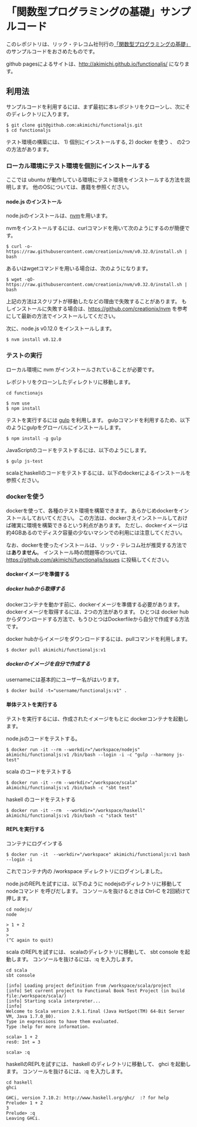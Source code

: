 # 「関数型プログラミングの基礎」サンプルコード

このレポジトリは、リック・テレコム社刊行の[「関数型プログラミングの基礎」](https://www.amazon.co.jp/%E9%96%A2%E6%95%B0%E5%9E%8B%E3%83%97%E3%83%AD%E3%82%B0%E3%83%A9%E3%83%9F%E3%83%B3%E3%82%B0%E3%81%AE%E5%9F%BA%E7%A4%8E-JavaScript%E3%82%92%E4%BD%BF%E3%81%A3%E3%81%A6%E5%AD%A6%E3%81%B6-%E7%AB%8B%E5%B7%9D%E5%AF%9F%E7%90%86/dp/4865940596/ref=sr_1_1?ie=UTF8&qid=1476598423&sr=8-1&keywords=%E9%96%A2%E6%95%B0%E5%9E%8B%E3%83%97%E3%83%AD%E3%82%B0%E3%83%A9%E3%83%9F%E3%83%B3%E3%82%B0)のサンプルコードをおさめたものです。

github pagesによるサイトは、http://akimichi.github.io/functionaljs/ になります。

## 利用法 

サンプルコードを利用するには、まず最初に本レポジトリをクローンし、次にそのディレクトリに入ります。

~~~
$ git clone git@github.com:akimichi/functionaljs.git
$ cd functionaljs
~~~

テスト環境の構築には、 1) 個別にインストールする, 2) docker を使う 、 の2つの方法があります。

### ローカル環境にテスト環境を個別にインストールする

ここでは ubuntu が動作している環境にテスト環境をインストールする方法を説明します。
他のOSについては、書籍を参照ください。

#### node.js のインストール

node.jsのインストールは、[nvm](https://github.com/creationix/nvm)を用います。

nvmをインストールするには、curlコマンドを用いて次のようにするのが簡便です。

~~~
$ curl -o- https://raw.githubusercontent.com/creationix/nvm/v0.32.0/install.sh | bash
~~~

あるいはwgetコマンドを用いる場合は、次のようになります。

~~~
$ wget -qO- https://raw.githubusercontent.com/creationix/nvm/v0.32.0/install.sh | bash
~~~

上記の方法はスクリプトが移動したなどの理由で失敗することがあります。
もしインストールに失敗する場合は、https://github.com/creationix/nvm を参考にして最新の方法でインストールしてください。

次に、node.js v0.12.0 をインストールします。

~~~
$ nvm install v0.12.0
~~~

### テストの実行 

ローカル環境に nvm がインストールされていることが必要です。

レポジトリをクローンしたディレクトリに移動します。

~~~
cd functionajs
~~~

~~~
$ nvm use
$ npm install
~~~

テストを実行するには [gulp](http://gulpjs.com/) を利用します。
gulpコマンドを利用するため、以下のようにgulpをグローバルにインストールします。

~~~
$ npm install -g gulp
~~~

JavaScriptのコードをテストするには、以下のようにします。

~~~
$ gulp js-test
~~~

scalaとhaskellのコードをテストするには、以下のdockerによるインストールを参照ください。

### dockerを使う

dockerを使って、各種のテスト環境を構築できます。
あらかじめdockerをインストールしておいてください。
この方法は、dockerさえインストールしておけば確実に環境を構築できるという利点があります。
ただし、dockerイメージは約4GBあるのでディスク容量の少ないマシンでの利用には注意してください。

なお、dockerを使ったインストールは、リック・テレコム社が推奨する方法では**ありません**。
インストール時の問題等のついては、 https://github.com/akimichi/functionaljs/issues に投稿してください。

#### dockerイメージを準備する

##### docker hubから取得する

dockerコンテナを動かす前に、dockerイメージを準備する必要があります。
dockerイメージを取得するには、2つの方法があります。
ひとつは docker hub からダウンロードする方法で、もうひとつはDockerfileから自分で作成する方法です。

docker hubからイメージをダウンロードするには、pullコマンドを利用します。

~~~
$ docker pull akimichi/functionaljs:v1
~~~

##### dockerのイメージを自分で作成する

usernameには基本的にユーザー名がはいります。

~~~
$ docker build -t="username/functionaljs:v1" .
~~~


#### 単体テストを実行する

テストを実行するには、作成されたイメージをもとに dockerコンテナを起動します。

node.jsのコードをテストする。

~~~
$ docker run -it --rm --workdir="/workspace/nodejs" akimichi/functionaljs:v1 /bin/bash --login -i -c "gulp --harmony js-test"
~~~

scala のコードをテストする

~~~
$ docker run -it --rm --workdir="/workspace/scala" akimichi/functionaljs:v1 /bin/bash -c "sbt test"
~~~

haskell のコードをテストする

~~~
$ docker run -it --rm  --workdir="/workspace/haskell" akimichi/functionaljs:v1 /bin/bash -c "stack test"
~~~

#### REPLを実行する 

コンテナにログインする

~~~
$ docker run -it  --workdir="/workspace" akimichi/functionaljs:v1 bash --login -i
~~~

これでコンテナ内の /workspace ディレクトリにログインしました。

node.jsのREPLを試すには、以下のように nodejsのディレクトリに移動して nodeコマンド を呼びだします。
コンソールを抜けるときは Ctrl-C を2回続けて押します。

~~~
cd nodejs/
node

> 1 + 2
3
> 
(^C again to quit)
~~~

scala のREPLを試すには、 scalaのディレクトリに移動して、 sbt console を起動します。
コンソールを抜けるには、:q を入力します。

~~~
cd scala
sbt console

[info] Loading project definition from /workspace/scala/project
[info] Set current project to Functional Book Test Project (in build file:/workspace/scala/)
[info] Starting scala interpreter...
[info] 
Welcome to Scala version 2.9.1.final (Java HotSpot(TM) 64-Bit Server VM, Java 1.7.0_80).
Type in expressions to have them evaluated.
Type :help for more information.

scala> 1 + 2
res0: Int = 3

scala> :q
~~~

haskellのREPLを試すには、 haskell のディレクトリに移動して、 ghci を起動します。
コンソールを抜けるには、:q を入力します。

~~~
cd haskell
ghci

GHCi, version 7.10.2: http://www.haskell.org/ghc/  :? for help
Prelude> 1 + 2
3
Prelude> :q
Leaving GHCi.
~~~



